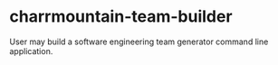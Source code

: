 # charrmountain-team-builder
User may build a software engineering team generator command line application.
